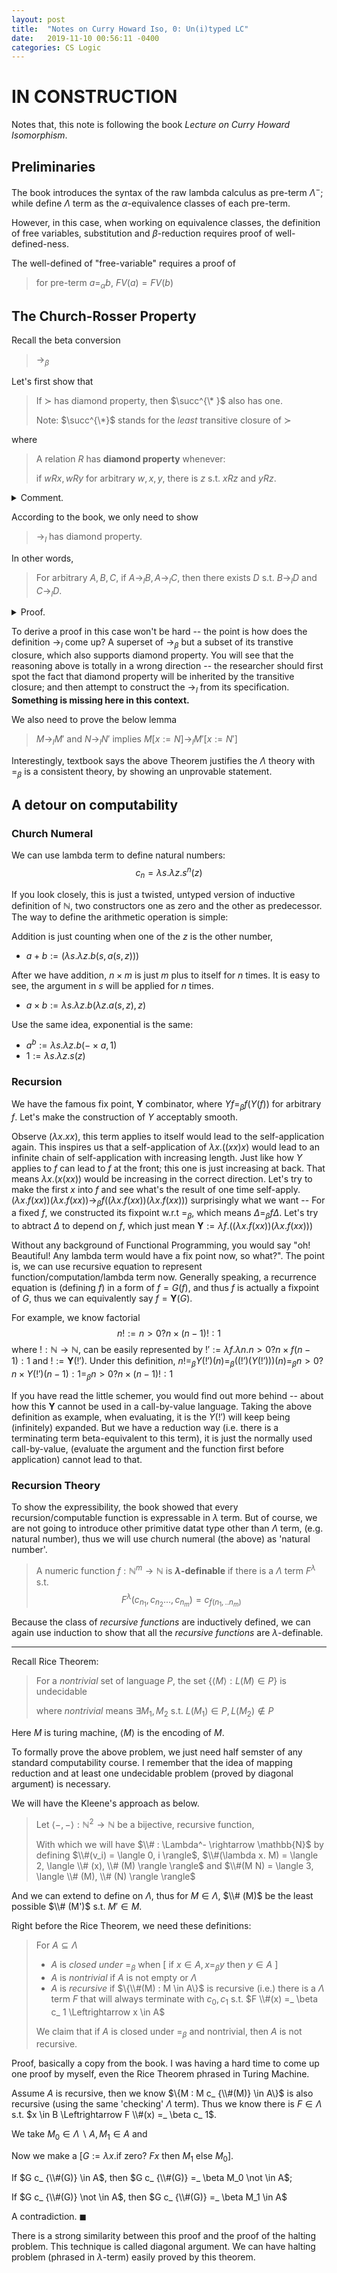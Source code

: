 ```yaml
---
layout: post
title:  "Notes on Curry Howard Iso, 0: Un(i)typed LC"
date:   2019-11-10 00:56:11 -0400
categories: CS Logic
---
```

# IN CONSTRUCTION

Notes that, this note is following the book *Lecture on Curry Howard Isomorphism*. 

## Preliminaries

The book introduces the syntax of the raw lambda calculus as pre-term $\Lambda^-$; while define $\Lambda$ term as the $\alpha$-equivalence classes of each pre-term. 

However, in this case, when working on equivalence classes, the definition of free variables, substitution and $\beta$-reduction requires proof of well-defined-ness.

The well-defined of "free-variable" requires a proof of
> for pre-term $a =_\alpha b$, $FV(a) = FV(b)$



## The Church-Rosser Property

Recall the beta conversion
> $\rightarrow_{\beta}$

Let's first show that
> If $\succ$ has diamond property, then $\succ^{\* }$ also has one.
> 
> Note: $\succ^{\*}$ stands for the *least* transitive closure of $\succ$

where 
> A relation $R$ has **diamond property** whenever: 
> 
> if $wRx, wRy$ for arbitrary $w,x,y$, there is $z$ s.t. $xRz$ and $yRz$.

<details>
    <summary>Comment.</summary>
    <p>
        We know the difference of *least* fixpoint and any other fixpoint: A least fixpoint correspond to the induction and also a greatest one corresponds to the co-induction; but not anyother fixpoint.
        <br/>
        More importantly, if you (inductively) define the transitive closure in Coq, you can easily seperate the transitive closure $\succ^{\* }$ into a number-indexed set of relations, $\bigcup_n \succ^n$, where $\succ^0 = \succ^=$ is just diagonal; $\succ^1 = \succ$ and "$a \succ^{n+1} c$ only when there is $b$ s.t. $a \succ^n b$ and $b \succ c$".
        <br/>
        That is being said, you can easily explicitly labeled out the once-implicit 'step' it takes in the transitive closure because it is defined to be the 'least' fixpoint. However, you cannot do the same thing in arbitrary fixpoint relation. Because some part of these relations might not even be "reachable" from the first place.
        <br/>
        From this perspective, the proof given in the book is clear: it is just a double induction (first-row-then-column-wise) on $x,y$ in the context of $w \succ^n x$ and $w \succ^m y$. 
    </p>
</details>

According to the book, we only need to show
> $\rightarrow_l$ has diamond property.

In other words,
> For arbitrary $A, B, C$, if $A \rightarrow_l B, A \rightarrow_l C$, then there exists $D$ s.t. $B \rightarrow_l D$ and $C \rightarrow_l D$. 

<details>
    <summary>Proof.</summary>
    <p>

Induction on $A \rightarrow_l B$ for proposition :  <p> </p>

For arbitrary $A, B$ if $A \rightarrow_l B$, and for arbitrary $C$ and if $A \rightarrow_l C$, then there exists $D$ s.t. $B \rightarrow_l D$ and $C \rightarrow_l D$. <p> </p>

Base Case: When $B \equiv A$, then we know exists the $C$ s.t. $A \rightarrow_l C$ and $C \rightarrow_l C$. <p> </p>

Inductive Step: Assume I.H. holds for some fixed $P \rightarrow_l P'$. When $\lambda x. P \rightarrow_l \lambda x.P'$ and $\lambda x.P \rightarrow_l C$. By the definition of $\rightarrow_l$, we know either $C \equiv \lambda x. P$, which would be a trivial case; or $C \equiv \lambda x. C'$ in a lambda form. (Since $\equiv$ means same equivalence class, thus the binding variable doesn't matter). And also, $P \rightarrow_l C'$ again by definition. Thus by I.H., there is $D'$ thus $C' \rightarrow_l D'$ and $P \rightarrow D'$ and thus $\lambda x. D'$ is what desired. <p> </p>


Inductive Step 2: Assume I.H. holds for some fixed $P \rightarrow_l P'$ and for some fixed $Q \rightarrow_l Q'$. When $P Q \rightarrow_l P' Q'$ and $P Q \rightarrow_l C$. There are only two cases how $C$ is formed. <br>

Case 2.a: If $C \equiv C_ 0 C_ 1$ and we also get $P \rightarrow_l C_ 0$ and also $Q \rightarrow_l C_ 1$. Now by I.H., everything is trivial. <br>

Case 2.b: If $C \equiv P''[x:=Q'']$ for some $P'', Q'', x$. Thus we know $P \equiv \lambda x. P_0$ and $P_0 \rightarrow_l P'', Q \rightarrow_l Q''$. Thus $P \rightarrow_l \lambda x. P''$. Thus By I.H., there is $C_P$ s.t. $\lambda x. P'' \rightarrow_l C_P$ and $P' \rightarrow_l C_P$. and also $C_Q$ merges $Q', Q''$. <br>

Thus $C \equiv P''[x:=Q''] \rightarrow_l C_P C_Q$ (by rule 3); and $P' Q' \rightarrow C_P C_Q$. <p> </p>


Inductive Step 3: Assume I.H. holds for some fixed $P \rightarrow_l P'$ and for some fixed $Q \rightarrow_l Q'$.  When $(\lambda x.P) Q \rightarrow_l P'[x:= Q']$ and $(\lambda x.P) Q \rightarrow_l C$ for some $C$. <br>

Case 3.a: If $C \equiv C_0 C_1$ where $\lambda x.P \rightarrow_l C_0$ and $Q \rightarrow_l C_1$. Thus $C_0 \equiv \lambda x. C_0'$. and $P \rightarrow_l C_0'$. Thus we have $C_P$ merges $P'$ and $C_0'$. and $C_Q$ merges $Q'$ and $C_1$. Thus $C_0 C_1 \equiv (\lambda x. C_0' )C_1 \rightarrow_l C_p[x:= C_Q]$ (by rule 3) and $C_P[x:=C_Q]$ by the below lemma.<br>

Case 3.b: If $C \equiv P''[x:=Q'']$.<p> </p>

    </p>
</details>

To derive a proof in this case won't be hard -- the point is how does the definition $\rightarrow_l$ come up? A superset of $\rightarrow_\beta$ but a subset of its transtive closure, which also supports diamond property. You will see that the reasoning above is totally in a wrong direction -- the researcher should first spot the fact that diamond property will be inherited by the transitive closure; and then attempt to construct the $\rightarrow_l$ from its specification. 
**Something is missing here in this context.**  

We also need to prove the below lemma
> $M \rightarrow_l M'$ and $N \rightarrow_l N'$ implies $M[x := N] \rightarrow_l M'[x := N']$

Interestingly, textbook says the above Theorem justifies the $\Lambda$ theory with $=_\beta$ is a consistent theory, by showing an unprovable statement.


## A detour on computability

### Church Numeral

We can use lambda term to define natural numbers:
$$c_n = \lambda s. \lambda z. s^n(z)$$

If you look closely, this is just a twisted, untyped version of inductive definition of $\mathbb{N}$, two constructors one as zero and the other as predecessor. The way to define the arithmetic operation is simple:

Addition is just counting when one of the $z$ is the other number, 
*  $a + b :=  (\lambda s. \lambda z. b(s, a(s, z)) )$
  
After we have addition, $n \times m$ is just $m$ plus to itself for $n$ times. It is easy to see, the argument in $s$ will be applied for $n$ times.

* $a \times b := \lambda s. \lambda z. b(\lambda z. a(s,z), z)$

Use the same idea, exponential is the same:

* $a^b := \lambda s. \lambda z. b( - \times a, 1)$
* $1 := \lambda s. \lambda z. s(z)$

### Recursion

We have the famous fix point, $\mathbf{Y}$ combinator, where $Y f  =_{\beta} f(Y(f))$ for arbitrary $f$. Let's make the construction of $Y$ acceptably smooth. 

Observe $(\lambda x. x x)$, this term applies to itself would lead to the self-application again. This inspires us that a self-application of $\lambda x. ((x x) x)$ would lead to an infinite chain of self-application with increasing length. Just like how $Y$ applies to $f$  can lead to $f$ at the front; this one is just increasing at back. That means $\lambda x. (x (x x))$ would be increasing in the correct direction. Let's try to make the first $x$ into $f$ and see what's the result of one time self-apply. $(\lambda x. f (x x)) (\lambda x. f (x x)) \rightarrow_\beta f ((\lambda x. f (x x)) (\lambda x. f (x x)))$ surprisingly what we want -- For a fixed $f$, we constructed its fixpoint w.r.t $=_\beta$, which means $\Delta =_{\beta} f \Delta$. Let's try to abtract $\Delta$ to depend on $f$, which just mean $\mathbf{Y} := \lambda f. ((\lambda x. f (x x)) (\lambda x. f (x x)))$

Without any background of Functional Programming, you would say "oh! Beautiful! Any lambda term would have a fix point now, so what?". The point is, we can use recursive equation to represent function/computation/lambda term now. Generally speaking, a recurrence equation is (defining $f$) in a form of $f = G(f)$, and thus $f$ is actually a fixpoint of $G$, thus we can equivalently say $f = \mathbf{Y}(G)$. 

For example, we know factorial $$n! :=  n > 0 ? n \times (n-1)! : 1$$
where $! : \mathbb{N} \rightarrow \mathbb{N}$, can be easily represented by $!' := \lambda f. \lambda n. n > 0 ? n \times f(n-1) : 1$ and $! := \mathbf{Y}(!')$. Under this definition, $n! =_ \beta Y(!')(n) =_ \beta ((!')(Y(!')))(n) =_ \beta n>0?n \times Y(!')(n-1) : 1 =_ \beta n>0? n \times (n-1)! : 1$

If you have read the little schemer, you would find out more behind -- about how this $\mathbf{Y}$ cannot be used in a call-by-value language. Taking the above definition as example, when evaluating, it is the $Y(!')$ will keep being (infinitely) expanded. But we have a reduction way (i.e. there is a terminating term beta-equivalent to this term), it is just the normally used call-by-value, (evaluate the argument and the function first before application) cannot lead to that.

### Recursion Theory 

To show the expressibility, the book showed that every recursion/computable function is expressable in $\lambda$ term. But of course, we are not going to introduce other primitive datat type other than $\Lambda$ term, (e.g. natural number), thus we will use church numeral (the above) as 'natural number'.

> A numeric function $f : \mathbb{N}^m \rightarrow \mathbb{N}$ is __$\lambda$-definable__ if there is a $\Lambda$ term $F^\lambda$ s.t. $$F^\lambda (c_ {n_ 1}, c_ {n_ 2}..., c_ {n_ m}) = c_{f(n_ 1, .. n_ m)}$$

Because the class of *recursive functions* are inductively defined, we can again use induction to show that all the *recursive functions* are $\lambda$-definable.

***
Recall Rice Theorem: 
> For a *nontrivial* set of  language $P$, the set $\{\langle M \rangle: L(M) \in P \}$ is undecidable
> 
> where *nontrivial* means $\exists M_1, M_2$ s.t. $L(M_1) \in P, L(M_2) \not \in P$

Here $M$ is turing machine, $\langle M \rangle$ is the encoding of $M$.


To formally prove the above problem, we just need half semster of any standard computability course. I remember that the idea of mapping reduction and at least one undecidable problem (proved by diagonal argument) is necessary.

We will have the Kleene's approach as below.

> Let $\langle - , - \rangle: \mathbb{N}^2 \rightarrow \mathbb{N}$ be a bijective, recursive function,
> 
> With which we will have $\\# : \Lambda^- \rightarrow \mathbb{N}$ by defining $\\#(v_i) = \langle 0, i \rangle$, $\\#(\lambda x. M) = \langle 2, \langle \\# (x), \\# (M) \rangle \rangle$ and $\\#(M N) = \langle 3, \langle \\# (M), \\# (N) \rangle \rangle$

And we can extend to define on $\Lambda$, thus for $M \in \Lambda$, $\\# (M)$ be the least possible $\\# (M')$ s.t. $M' \in M$. 

Right before the Rice Theorem, we need these definitions:
> For $A \subseteq \Lambda$
> 
> * $A$ is *closed under* $=_ \beta$ when [ if $x \in A, x =_ \beta y$ then $y \in A$ ]
> * $A$ is *nontrivial* if $A$ is not empty or $\Lambda$
> * $A$ is *recursive* if $\{\\#(M) : M \in A\}$ is recursive (i.e.) there is a $\Lambda$ term $F$ that will always terminate with $c_ 0, c_ 1$ s.t. $F \\#(x) =_ \beta c_ 1 \Leftrightarrow x \in A$
> 
> We claim that if $A$ is closed under $=_ \beta$ and nontrivial, then $A$ is not recursive. 

Proof, basically a copy from the book. I was having a hard time to come up one proof by myself, even the Rice Theorem phrased in Turing Machine.



Assume $A$ is recursive, then we know $\{M : M c_ {\\#(M)} \in A\}$ is also recursive (using the same 'checking' $\Lambda$ term). Thus we know there is $F \in \Lambda$ s.t. $x \in B \Leftrightarrow F \\#(x) =_ \beta c_ 1$.

We take $M_0 \in \Lambda \backslash A, M_1 \in A$ and 

Now we make a [$G := \lambda x. \text{if zero? } Fx \text{ then }M_1 \text{ else } M_0$].

If $G  c_ {\\#(G)} \in A$, then $G  c_ {\\#(G)} =_ \beta M_0 \not \in A$;

If $G  c_ {\\#(G)} \not \in A$, then $G  c_ {\\#(G)} =_ \beta M_1 \in A$

A contradiction. $\blacksquare$

There is a strong similarity between this proof and the proof of the halting problem. This technique is called diagonal argument. We can have halting problem (phrased in $\lambda$-term) easily proved by this theorem.


